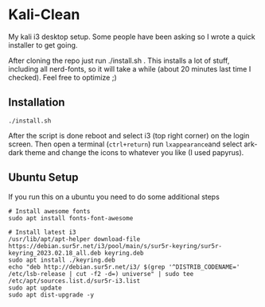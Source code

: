 # Kali-Clean

My kali i3 desktop setup. Some people have been asking so I wrote a quick installer to get going. 

After cloning the repo just run ./install.sh . This installs a lot of stuff, including all nerd-fonts, so it will take a while (about 20 minutes last time I checked). Feel free to optimize ;)

## Installation

```
./install.sh
```

After the script is done reboot and select i3 (top right corner) on the login screen. Then open a terminal (`ctrl+return`) run `lxappearance`and select ark-dark theme and change the icons to whatever you like (I used papyrus).


## Ubuntu Setup

If you run this on a ubuntu you need to do some additional steps

```
# Install awesome fonts
sudo apt install fonts-font-awesome

# Install latest i3 
/usr/lib/apt/apt-helper download-file https://debian.sur5r.net/i3/pool/main/s/sur5r-keyring/sur5r-keyring_2023.02.18_all.deb keyring.deb
sudo apt install ./keyring.deb
echo "deb http://debian.sur5r.net/i3/ $(grep '^DISTRIB_CODENAME=' /etc/lsb-release | cut -f2 -d=) universe" | sudo tee /etc/apt/sources.list.d/sur5r-i3.list
sudo apt update
sudo apt dist-upgrade -y
```
